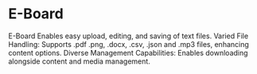 # E-Board
 E-Board Enables easy upload, editing, and saving of text files. Varied File Handling: Supports .pdf .png, .docx, .csv, .json and .mp3 files, enhancing content options. Diverse Management Capabilities: Enables downloading alongside content and media management.
